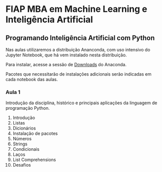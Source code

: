 # FIAP MBA em Machine Learning e Inteligência Artificial

## Programando Inteligência Artificial com Python

Nas aulas utilizaremos a distribuição Ananconda, com uso intensivo do Jupyter Notebook, que há vem instalado nesta distribuição.

Para instalar, acesse a sessão de [Downloads](https://www.anaconda.com/download) do Anaconda.

Pacotes que necessitarão de instalações adicionais serão indicadas em cada notebook das aulas.

### Aula 1

Introdução da disciplina, histórico e principais aplicações da linguagem de programação Python.

1. Introdução
2. Listas
3. Dicionários
4. Instalação de pacotes
5. Números
6. Strings
7. Condicionais
8. Laços
9. List Comprehensions
6. Desafios
